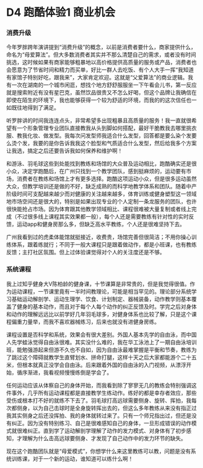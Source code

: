 # D4 跑酷体验1 商业机会
### 消费升级
今年罗胖跨年演讲提到“消费升级”的概念，以前是消费者要什么，商家提供什么，命名为“母爱算法”。但大多数消费者其实并不那么清楚自己的需求，或者没有时间挑选，这时候如果有商家能够粗暴地以高价格提供高质量的服务或产品，消费者也会愿意为了节省时间和精力而买单，好比一群人去吃饭、有个人大手一挥“我知道有家馆子特别好吃，跟我来”，大家肯定欢迎。这就是“父爱算法”的商业逻辑。我有一次在湖南的一个城市闲逛，想找个地方舒舒服服坐一下午看会儿书，第一反应就是搜索附近有没有星巴克，虽然饮品很贵又不怎么好喝，但这个品牌让我确信在即使在陌生的环境下，我也能够获得一个较为舒适的环境，而我的的这次信任也一如既往地得到了满足。

听罗胖讲的时间我连连点头，非常希望多出现粗暴且高质量的服务！我一直就很希望有一个形象管理专业团队直接教我从头到脚如何搭配，最好干脆教我去哪里挑衣服、教我化妆、做发型。我每次问发型师我适合什么发型，回答都是要么染个发要么烫个发，我要的是你告诉我我这个脸型和气质适合什么发型，然后给我多个方案让我选，搞定之后还要告诉我如何保养和维护啊！

和游泳、羽毛球这些到处能找到教练和场馆的大众普及运动相比，跑酷确实还是很小众，决定学跑酷后，在广州只找到一个教学团队，感到挺麻烦的，运动要有市场，消费者在教练和场馆上才有更多选择。跑酷这项运动小众，但是很多运动虽然大众，但教学培训还是做的不好，缺乏成熟的而科学地教学体系和团队。随着中产阶级时间可支配越来越少而对健康的关注越来越多，体育训练或健身塑型这一领域地市场空间还是很大的，特别是如果出现专业的个人定制一条龙服务的团队，也许很快能抢占市场。因为体育跟其他教学领域相比、课程很难被大量复制或者线上完成（不过很多线上课程其实效果都一般），每个人还是需要教练有针对性的实时反馈，运动app和健身房那么多，但缺乏高水平教练，个人还是很难坚持下去。

广州我看到过的虎柔体能馆就挺接近，收费贵，场馆完善但很简洁；不用你操心训练体系，跟着练就行；不同于一般大课程只是跟着做动作，都是小班课，也有教练反馈；主打社区氛围。但上过体验课觉得对个人的关注度还是不够。

### 系统课程
我上过知乎健身大V陈柏龄的健身课，十节课算是非常贵的，但是我觉得很值。作为运动课程，一节课里竟有一半时间教理论，可能是相当罕见的。理论部分系统学习基础运动解剖学、运动生理学、饮食、计划制定、器械装备，动作教学则基本覆盖了健身的基本动作，而且对于每个人每个动作的纠正反馈及时。学完之后对身体和动作的理解远远比以前学好几年羽毛球多，对健身体系也比较了解，只是这个课程偏重力量举，而我不喜欢器械练习，后来也就没有进健身房练。

课程设置是否科学和系统，效果会有很大差别。外国人基本先学的自由泳，而中国人先学蛙泳觉得自由泳很难。其实没什么难的，我在华工泳池上了一期自由泳培训班，能勉强游起来但游不久也不自如，因为自由泳最难掌握是平衡和节奏，教练为了跳过这个障碍就教学生直臂划水、拼命打腿，这样十天之后大家都能游个二十五米，但根本就真正没学会自由泳。后来跟着外国的自由泳的入门视频，从漂浮开始，循序渐进，我看视频慢慢练倒是学会了。

任何运动应该从体察自己的身体开始，而我看到除了寥寥无几的教练会特别强调这件事外，几乎所有运动课程都是直接教学生练动作。练好的都是幸存者效应，那些受伤或根本打不好的就练不下去了。羽毛球打高远球需要侧身、旋转、挥拍，我每次都侧身，以为自己击球时是全身旋转挥出去的，但这么多年教练从来没有指正过我其实侧身之后还没挥拍、我的身体就转过来了。只有一个师兄指出过，但还是没有纠正。因为没有特别练习、自己是很难感知自己的身体，一旦形成错误的动作模式就很难纠正。直到学了运动解剖学理解了动作的发力模式、对身体有了初步感知，才理解为什么击高远球要侧身、才发现了自己动作中的发力环节的缺失。

现在这个跑酷团队就是“母爱模式”，你想学什么来这里教练可以教，问题是没有系统训练课，对于一个新的运动，谁知道可以练什么啊！
